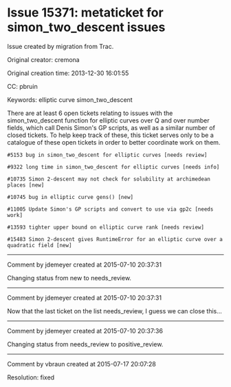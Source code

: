 # Issue 15371: metaticket for simon_two_descent issues

Issue created by migration from Trac.

Original creator: cremona

Original creation time: 2013-12-30 16:01:55

CC:  pbruin

Keywords: elliptic curve simon_two_descent

There are at least 6 open tickets relating to issues with the simon_two_descent function for elliptic curves over Q and over number fields, which call Denis Simon's GP scripts, as well as a similar number of closed tickets.  To help keep track of these, this ticket serves only to be a catalogue of these open tickets in order to better coordinate work on them.

    #5153 bug in simon_two_descent for elliptic curves [needs review]

    #9322 long time in simon_two_descent for elliptic curves [needs info]

    #10735 Simon 2-descent may not check for solubility at archimedean places [new]

    #10745 bug in elliptic curve gens() [new]

    #11005 Update Simon's GP scripts and convert to use via gp2c [needs work]

    #13593 tighter upper bound on elliptic curve rank [needs review]

    #15483 Simon 2-descent gives RuntimeError for an elliptic curve over a quadratic field [new]


---

Comment by jdemeyer created at 2015-07-10 20:37:31

Changing status from new to needs_review.


---

Comment by jdemeyer created at 2015-07-10 20:37:31

Now that the last ticket on the list needs_review, I guess we can close this...


---

Comment by jdemeyer created at 2015-07-10 20:37:36

Changing status from needs_review to positive_review.


---

Comment by vbraun created at 2015-07-17 20:07:28

Resolution: fixed
